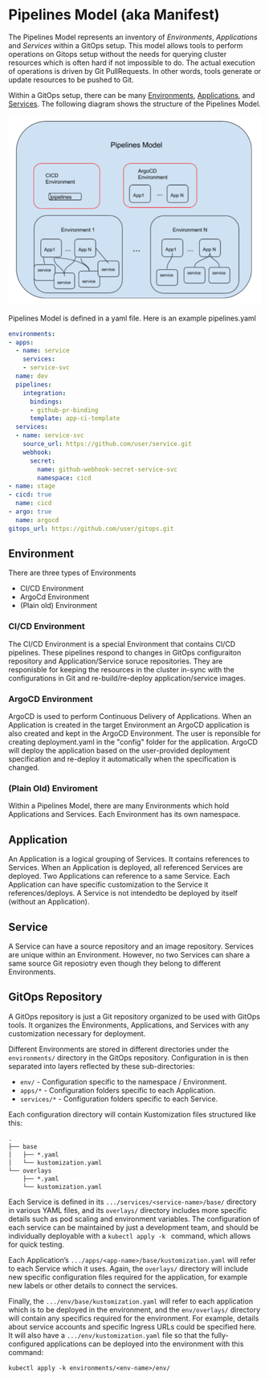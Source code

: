 # Pipelines Model (aka Manifest)

The Pipelines Model represents an inventory of _Environments_, _Applications_ and _Services_ within a GitOps setup.  This model allows tools to perform operations on Gitops setup without the needs for querying cluster resources which is often hard if not impossible to do.  The actual execution of operations is driven by Git PullRequests.  In other words, tools generate or update resources to be pushed to Git.

Within a GitOps setup, there can be many [Environments](#Environment), [Applications](#Application), and [Services](#Service).  The following diagram shows the structure of the Pipelines Model.


![Manifest Model](img/pipelines_model.png)
 

Pipelines Model is defined in a yaml file.  Here is an example pipelines.yaml

```yaml
environments:
- apps:
  - name: service
    services:
    - service-svc
  name: dev
  pipelines:
    integration:
      bindings:
      - github-pr-binding
      template: app-ci-template
  services:
  - name: service-svc
    source_url: https://github.com/user/service.git
    webhook:
      secret:
        name: github-webhook-secret-service-svc
        namespace: cicd
- name: stage
- cicd: true
  name: cicd
- argo: true
  name: argocd
gitops_url: https://github.com/user/gitops.git
```

## Environment

There are three types of Environments
* CI/CD Environment
* ArgoCd Environment 
* (Plain old) Environment

### CI/CD Environment

The CI/CD Environment is a special Environment that contains CI/CD pipelines.  These pipelines respond to changes in GitOps configuraiton repository and Application/Service soruce repositories.  They are responisble for keeping the resources in the cluster in-sync with the configurations in Git and re-build/re-deploy application/service images.

### ArgoCD Environment

ArgoCD is used to perform Continuous Delivery of Applications.  When an Application is created in the target Environment an ArgoCD application is also created and kept in the ArgoCD Environment.  The user is reponsible for creating deployment.yaml in the "config" folder for the application.  ArgoCD will deploy the application based on the user-provided deployment specification and re-deploy it automatically when the specification is changed.

### (Plain Old) Enviroment

Within a Pipelines Model, there are many Environments which hold Applications and Services.  Each Environment has its own namespace.

## Application

An Application is a logical grouping of Services.  It contains references to Services.  When an Application is deployed, all referenced Services are deployed.  Two Applications can reference to a same Service.  Each Application can have specific customization to the Service it references/deploys.  A Service is not intendedto  be deployed by itself (without an Application).

## Service

A Service can have a source repository and an image repository.  Services are unique within an Environment.  However, no two Services can share a same source Git reposiotry even though they belong to different Environments.

## GitOps Repository

A GitOps repository is just a Git repository organized to be used with GitOps tools. It organizes the Environments, Applications, and Services with any customization necessary for deployment.

Different Environments are stored in different directories under the `environments/` directory in the GitOps repository. Configuration in is then separated into layers reflected by these sub-directories:

- `env/` - Configuration specific to the namespace / Environment.
- `apps/*` - Configuration folders specific to each Application.
- `services/*` - Configuration folders specific to each Service.

Each configuration directory will contain Kustomization files structured like this:
```
.
├── base
│   ├── *.yaml
│   └── kustomization.yaml
└── overlays
    ├── *.yaml
    └── kustomization.yaml
```

Each Service is defined in its `.../services/<service-name>/base/` directory in various YAML files, and its `overlays/` directory includes more specific details such as pod scaling and environment variables. The configuration of each service can be maintained by just a development team, and should be individually deployable with a `kubectl apply -k ` command, which allows for quick testing.

Each Application’s `.../apps/<app-name>/base/kustomization.yaml` will refer to each Service which it uses. Again, the `overlays/` directory will include new specific configuration files required for the application, for example new labels or other details to connect the services. 

Finally, the `.../env/base/kustomization.yaml` will refer to each application which is to be deployed in the environment, and the `env/overlays/` directory will contain any specifics required for the environment. For example, details about service accounts and specific Ingress URLs could be specified here. It will also have a `.../env/kustomization.yaml` file so that the fully-configured applications can be deployed into the environment with this command:
```
kubectl apply -k environments/<env-name>/env/
```
